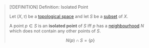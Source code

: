 >[!DEFINITION] Definition: Isolated Point
>
>Let $(X, \tau)$ be a [topological space](../Topological%20Space.md) and let $S$ be a [subset](../../Set%20Theory/Subset.md) of $X$.
>
>A point $p \in S$ is an **isolated point** of $S$ iff $p$ has a [neighbourhood](../Neighbourhoods.md) $N$ which does not contain any other points of $S$.
>
>$$N(p) \cap S = \{p\}$$
>